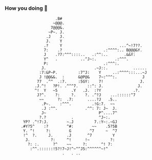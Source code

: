 ### How you doing 👋                                       
                          .B#                                       
                         ~@@@.                                      
                        7@@@&.                                      
                       ~P~. J.                                      
                      .J    J.                                      
                      J.    Y                                       
                     .?     Y                         ...^~!7??.    
                     7:    .?                  .:^^^^:.. B@@@&Y.    
                     J    .?7:^^^::::..   .:^^:..       .&&Y:       
                     Y^   .          ..^J~:.        .:^^^.          
                     P:                        .:^^^:.              
                    J.                     .~J::.           ......  
                   :7:&P~P.         :7^J:    Y     ..:^^^^:::...~J  
                   J !@@&&.  :      &@P@&    7~:^^^:.           J   
                  77  .^^  .:7.     :5GY:    7!                J.   
                 .J.^!   ?P!. .^^^7.    ::^: J.               J.    
                 ^!  Y   ~5      .Y   .J.  :?Y              .?.     
                  J?^.    ?:     ?.    ?. .^?J    ...::::::^7       
                   ~~      ?:  .7:      ....?J   .5..               
                    .P~.    :^^^.         .!G:7.  ~~                
                    .J :^^.            .^^: 7: J~  J.               
                    J~                       P^....7^               
                   ?.?           .           ^J~:.                  
            YP? .^!7:J.        ~.J         7.:Y~:.~GJ               
           .#Y?5^    :?        ^#:        ~~    .5?5B               
            Y. ^!     ?:        G        ^7     ~  ^7               
            !^  ?.     J.      .J       ^7         Y                
             J.         ?:     ^!      !~         ?:                
              ?: :.      ?^    ~~     ?:      ^! 7:                 
               :^^.::::::!5?!7~J!^~^^J5:^^^^^^~!^                   
                             .   . ..                                                                                                   
<!--
**Nguyen-Ngoc-Hung/Nguyen-Ngoc-Hung** is a ✨ _special_ ✨ repository because its `README.md` (this file) appears on your GitHub profile.

Here are some ideas to get you started:

- 🔭 I’m currently working on ...
- 🌱 I’m currently learning ...
- 👯 I’m looking to collaborate on ...
- 🤔 I’m looking for help with ...
- 💬 Ask me about ...
- 📫 How to reach me: ...
- 😄 Pronouns: ...
- ⚡ Fun fact: ...
-->
